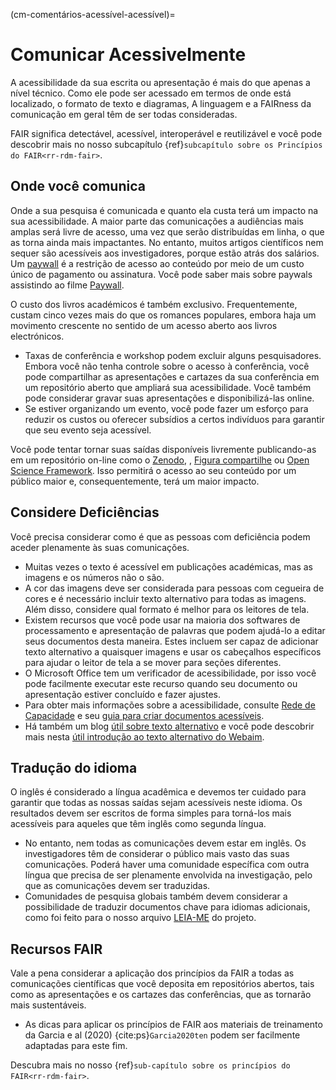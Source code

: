 (cm-comentários-acessível-acessível)=
# Comunicar Acessivelmente

A acessibilidade da sua escrita ou apresentação é mais do que apenas a nível técnico. Como ele pode ser acessado em termos de onde está localizado, o formato de texto e diagramas, A linguagem e a FAIRness da comunicação em geral têm de ser todas consideradas.

FAIR significa detectável, acessível, interoperável e reutilizável e você pode descobrir mais no nosso subcapítulo {ref}`subcapítulo sobre os Princípios do FAIR<rr-rdm-fair>`.

## Onde você comunica

Onde a sua pesquisa é comunicada e quanto ela custa terá um impacto na sua acessibilidade. A maior parte das comunicações a audiências mais amplas será livre de acesso, uma vez que serão distribuídas em linha, o que as torna ainda mais impactantes. No entanto, muitos artigos científicos nem sequer são acessíveis aos investigadores, porque estão atrás dos salários. Um [paywall](https://en.wikipedia.org/wiki/Paywall#:~:text=A%20paywall%20is%20a%20method,a%20paid%20subscription%2C%20especially%20news.) é a restrição de acesso ao conteúdo por meio de um custo único de pagamento ou assinatura. Você pode saber mais sobre paywals assistindo ao filme [Paywall](https://paywallthemovie.com/).

O custo dos livros académicos é também exclusivo. Frequentemente, custam cinco vezes mais do que os romances populares, embora haja um movimento crescente no sentido de um acesso aberto aos livros electrónicos.

* Taxas de conferência e workshop podem excluir alguns pesquisadores. Embora você não tenha controle sobre o acesso à conferência, você pode compartilhar as apresentações e cartazes da sua conferência em um repositório aberto que ampliará sua acessibilidade. Você também pode considerar gravar suas apresentações e disponibilizá-las online.
* Se estiver organizando um evento, você pode fazer um esforço para reduzir os custos ou oferecer subsídios a certos indivíduos para garantir que seu evento seja acessível.

Você pode tentar tornar suas saídas disponíveis livremente publicando-as em um repositório on-line como o [Zenodo](https://zenodo.org/), , [Figura compartilhe](https://figshare.com/) ou [Open Science Framework](https://osf.io/). Isso permitirá o acesso ao seu conteúdo por um público maior e, consequentemente, terá um maior impacto.

## Considere Deficiências

Você precisa considerar como é que as pessoas com deficiência podem aceder plenamente às suas comunicações.

* Muitas vezes o texto é acessível em publicações académicas, mas as imagens e os números não o são.
* A cor das imagens deve ser considerada para pessoas com cegueira de cores e é necessário incluir texto alternativo para todas as imagens. Além disso, considere qual formato é melhor para os leitores de tela.
* Existem recursos que você pode usar na maioria dos softwares de processamento e apresentação de palavras que podem ajudá-lo a editar seus documentos desta maneira. Estes incluem ser capaz de adicionar texto alternativo a quaisquer imagens e usar os cabeçalhos específicos para ajudar o leitor de tela a se mover para seções diferentes.
* O Microsoft Office tem um verificador de acessibilidade, por isso você pode facilmente executar este recurso quando seu documento ou apresentação estiver concluído e fazer ajustes.
* Para obter mais informações sobre a acessibilidade, consulte [Rede de Capacidade](https://abilitynet.org.uk/) e seu [guia para criar documentos acessíveis](https://abilitynet.org.uk/factsheets/creating-accessible-documents-0).
* Há também um blog [útil sobre texto alternativo](https://abilitynet.org.uk/news-blogs/five-golden-rules-compliant-alt-text) e você pode descobrir mais nesta [útil introdução ao texto alternativo do Webaim](https://webaim.org/techniques/alttext/).

## Tradução do idioma

O inglês é considerado a língua acadêmica e devemos ter cuidado para garantir que todas as nossas saídas sejam acessíveis neste idioma. Os resultados devem ser escritos de forma simples para torná-los mais acessíveis para aqueles que têm inglês como segunda língua.

* No entanto, nem todas as comunicações devem estar em inglês. Os investigadores têm de considerar o público mais vasto das suas comunicações. Poderá haver uma comunidade específica com outra língua que precisa de ser plenamente envolvida na investigação, pelo que as comunicações devem ser traduzidas.
* Comunidades de pesquisa globais também devem considerar a possibilidade de traduzir documentos chave para idiomas adicionais, como foi feito para o nosso arquivo [LEIA-ME](https://github.com/alan-turing-institute/the-turing-way/blob/main/README.md) do projeto.

## Recursos FAIR

Vale a pena considerar a aplicação dos princípios da FAIR a todas as comunicações científicas que você deposita em repositórios abertos, tais como as apresentações e os cartazes das conferências, que as tornarão mais sustentáveis.
* As dicas para aplicar os princípios de FAIR aos materiais de treinamento da Garcia e al (2020) {cite:ps}`Garcia2020ten` podem ser facilmente adaptadas para este fim.

Descubra mais no nosso {ref}`sub-capítulo sobre os princípios do FAIR<rr-rdm-fair>`.
